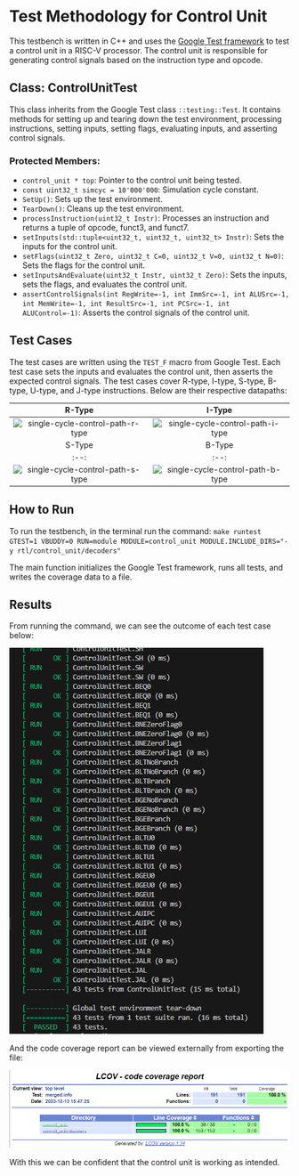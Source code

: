 # Test Methodology for Control Unit

This testbench is written in C++ and uses the [Google Test framework](/testbench/readme.md) to test a control unit in a RISC-V processor. The control unit is responsible for generating control signals based on the instruction type and opcode.

## Class: ControlUnitTest

This class inherits from the Google Test class `::testing::Test`. It contains methods for setting up and tearing down the test environment, processing instructions, setting inputs, setting flags, evaluating inputs, and asserting control signals.

### Protected Members:

- `control_unit * top`: Pointer to the control unit being tested.
- `const uint32_t simcyc = 10'000'000`: Simulation cycle constant.
- `SetUp()`: Sets up the test environment.
- `TearDown()`: Cleans up the test environment.
- `processInstruction(uint32_t Instr)`: Processes an instruction and returns a tuple of opcode, funct3, and funct7.
- `setInputs(std::tuple<uint32_t, uint32_t, uint32_t> Instr)`: Sets the inputs for the control unit.
- `setFlags(uint32_t Zero, uint32_t C=0, uint32_t V=0, uint32_t N=0)`: Sets the flags for the control unit.
- `setInputsAndEvaluate(uint32_t Instr, uint32_t Zero)`: Sets the inputs, sets the flags, and evaluates the control unit.
- `assertControlSignals(int RegWrite=-1, int ImmSrc=-1, int ALUSrc=-1, int MemWrite=-1, int ResultSrc=-1, int PCSrc=-1, int ALUControl=-1)`: Asserts the control signals of the control unit.

## Test Cases

The test cases are written using the `TEST_F` macro from Google Test. Each test case sets the inputs and evaluates the control unit, then asserts the expected control signals. The test cases cover R-type, I-type, S-type, B-type, U-type, and J-type instructions. Below are their respective datapaths: 

| R-Type | I-Type |
:--:|:--:
| ![single-cycle-control-path-r-type](https://github.com/SanjitRaman/Team-10-RISC-V/assets/51057192/a12b2269-0568-4f00-8495-4f015e088ec4) | ![single-cycle-control-path-i-type](https://github.com/SanjitRaman/Team-10-RISC-V/assets/51057192/9f863812-9a50-4f98-ba87-2f1d307f4554) |
| S-Type | B-Type |
:--:|:--:
| ![single-cycle-control-path-s-type](https://github.com/SanjitRaman/Team-10-RISC-V/assets/51057192/a67ffe3f-5e8e-4845-8288-c3618aa77d40) | ![single-cycle-control-path-b-type](https://github.com/SanjitRaman/Team-10-RISC-V/assets/51057192/92810bb7-d4e9-4e0a-97cf-122005258d1d) |


## How to Run

To run the testbench, in the terminal run the command: ```make runtest GTEST=1 VBUDDY=0 RUN=module MODULE=control_unit MODULE.INCLUDE_DIRS="-y rtl/control_unit/decoders"```

The main function initializes the Google Test framework, runs all tests, and writes the coverage data to a file.

## Results 

From running the command, we can see the outcome of each test case below:  

![](/images/control_unit_test_results_excerpt.png)

And the code coverage report can be viewed externally from exporting the file:

![](/images/control_unit_line_coverage.png)

With this we can be confident that the control unit is working as intended. 
